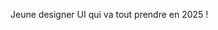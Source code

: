 Jeune designer UI qui va tout prendre en 2025 ! 

<!---
MagloireIT/MagloireIT is a ✨ special ✨ repository because its `README.md` (this file) appears on your GitHub profile.
You can click the Preview link to take a look at your changes.
--->
